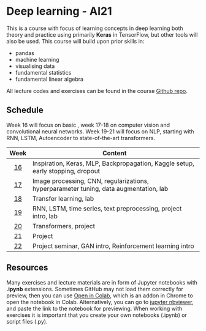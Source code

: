 # Deep learning - AI21

This is a course with focus of learning concepts in deep learning both theory and practice using primarily **Keras** in TensorFlow, but other tools will also be used. This course will build upon prior skills in:

- pandas
- machine learning
- visualising data
- fundamental statistics
- fundamental linear algebra

All lecture codes and exercises can be found in the course [Github repo][ghr].

[ghr]: https://github.com/kokchun/Deep-learning-AI21

## Schedule

Week 16 will focus on basic , week 17-18 on computer vision and convolutional neural networks. Week 19-21 will focus on NLP, starting with RNN, LSTM, Autoencoder to state-of-the-art transformers.

|   Week   | Content                                                                               |
| :------: | ------------------------------------------------------------------------------------- |
| [16][w1] | Inspiration, Keras, MLP, Backpropagation, Kaggle setup, early stopping, dropout       |
| [17][w2] | Image processing, CNN, regularizations, hyperparameter tuning, data augmentation, lab |
| [18][w3] | Transfer learning, lab                                                                |
| [19][w4] | RNN, LSTM, time series, text preprocessing, project intro, lab                         |
| [20][w5] | Transformers, project                                                                 |
| [21][w6] | Project                                                                               |
| [22][w7] | Project seminar, GAN intro, Reinforcement learning intro                              |

[w1]: https://github.com/kokchun/Deep-learning-AI21/blob/main/Resources/week1.md
[w2]: https://github.com/kokchun/Deep-learning-AI21/blob/main/Resources/week2.md
[w3]: https://github.com/kokchun/Deep-learning-AI21/blob/main/Resources/week3.md
[w4]: https://github.com/kokchun/Deep-learning-AI21/blob/main/Resources/week4.md
[w5]: https://github.com/kokchun/Deep-learning-AI21/blob/main/Resources/week5.md
[w6]: https://github.com/kokchun/Deep-learning-AI21/blob/main/Resources/week6.md
[w7]: https://github.com/kokchun/Deep-learning-AI21/blob/main/Resources/week7.md

## Resources

Many exercises and lecture materials are in form of Jupyter notebooks with **.ipynb** extensions. Sometimes GitHub may not load them correctly for preview, then you can use [Open in Colab][colab_addon], which is an addon in Chrome to open the notebook in Colab. Alternatively, you can go to [jupyter nbviewer][nbviewer], and paste the link to the notebook for previewing. When working with exercises it is important that you create your own notebooks (.ipynb) or script files (.py).

[nbviewer]: https://nbviewer.jupyter.org/
[colab_addon]: https://chrome.google.com/webstore/detail/open-in-colab/iogfkhleblhcpcekbiedikdehleodpjo?hl=sv
